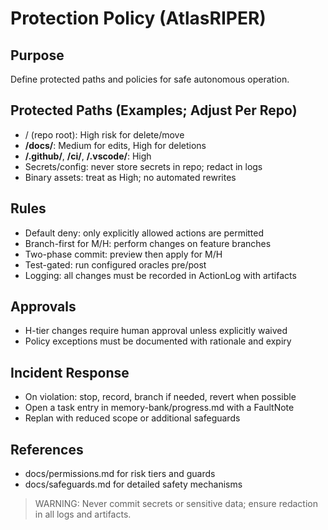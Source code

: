 # Protection Policy (AtlasRIPER)

## Purpose
Define protected paths and policies for safe autonomous operation.

## Protected Paths (Examples; Adjust Per Repo)
- / (repo root): High risk for delete/move
- **/docs/**: Medium for edits, High for deletions
- **/.github/**, **/ci/**, **/.vscode/**: High
- Secrets/config: never store secrets in repo; redact in logs
- Binary assets: treat as High; no automated rewrites

## Rules
- Default deny: only explicitly allowed actions are permitted
- Branch-first for M/H: perform changes on feature branches
- Two-phase commit: preview then apply for M/H
- Test-gated: run configured oracles pre/post
- Logging: all changes must be recorded in ActionLog with artifacts

## Approvals
- H-tier changes require human approval unless explicitly waived
- Policy exceptions must be documented with rationale and expiry

## Incident Response
- On violation: stop, record, branch if needed, revert when possible
- Open a task entry in memory-bank/progress.md with a FaultNote
- Replan with reduced scope or additional safeguards

## References
- docs/permissions.md for risk tiers and guards
- docs/safeguards.md for detailed safety mechanisms

> WARNING: Never commit secrets or sensitive data; ensure redaction in all logs and artifacts.